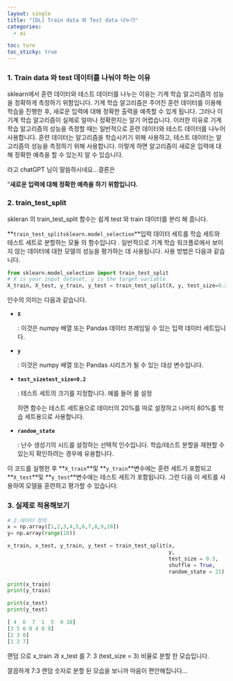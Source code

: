 ```yaml
---
layout: single
title: "[DL] Train data 와 Test data 나누기"
categories:
  - ai

toc: ture
toc_sticky: true
---
```


<!-- 위는 머릿말임 아래부터 포스트 본문 -->


### 1. Train data 와 test 데이터를 나눠야 하는 이유

sklearn에서 훈련 데이터와 테스트 데이터를 나누는 이유는 기계 학습 알고리즘의 성능을 정확하게 측정하기 위함입니다. 기계 학습 알고리즘은 주어진 훈련 데이터를 이용해 학습을 진행한 후, 새로운 입력에 대해 정확한 출력을 예측할 수 있게 됩니다. 그러나 이 기계 학습 알고리즘이 실제로 얼마나 정확한지는 알기 어렵습니다. 이러한 이유로 기계 학습 알고리즘의 성능을 측정할 때는 일반적으로 훈련 데이터와 테스트 데이터를 나누어 사용합니다. 훈련 데이터는 알고리즘을 학습시키기 위해 사용하고, 테스트 데이터는 알고리즘의 성능을 측정하기 위해 사용합니다. 이렇게 하면 알고리즘이 새로운 입력에 대해 정확한 예측을 할 수 있는지 알 수 있습니다.

라고 chatGPT 님이 말씀하시네요…결론은 

“**새로운 입력에 대해 정확한 예측을 하기 위함입니다.**

### 2. train_test_split

skleran 의 train_test_split 함수는 쉽게 test 와 train 데이터를 분리 해 줍니다.

**`train_test_splitsklearn.model_selection`**입력 데이터 세트를 학습 세트와 테스트 세트로 분할하는 모듈 의 함수입니다 . 일반적으로 기계 학습 워크플로에서 보이지 않는 데이터에 대한 모델의 성능을 평가하는 데 사용됩니다. 사용 방법은 다음과 같습니다.

```python
from sklearn.model_selection import train_test_split
# X is your input dataset, y is the target variable
X_train, X_test, y_train, y_test = train_test_split(X, y, test_size=0.2, random_state=42)
```

인수의 의미는 다음과 같습니다.

- **`X`**
    
    : 이것은 numpy 배열 또는 Pandas 데이터 프레임일 수 있는 입력 데이터 세트입니다.
    
- **`y`**
    
    : 이것은 numpy 배열 또는 Pandas 시리즈가 될 수 있는 대상 변수입니다.
    
- **`test_sizetest_size=0.2`**
    
    : 테스트 세트의 크기를 지정합니다. 예를 들어 를 설정
    
    하면 함수는 테스트 세트용으로 데이터의 20%를 따로 설정하고 나머지 80%를 학습 세트용으로 사용합니다.
    
- **`random_state`**
    
    : 난수 생성기의 시드를 설정하는 선택적 인수입니다. 학습/테스트 분할을 재현할 수 있는지 확인하려는 경우에 유용합니다.
    

이 코드를 실행한 후 **`X_train`**및 **`y_train`**변수에는 훈련 세트가 포함되고 **`X_test`**및 **`y_test`**변수에는 테스트 세트가 포함됩니다. 그런 다음 이 세트를 사용하여 모델을 훈련하고 평가할 수 있습니다.

### 3. 실제로 적용해보기

```python
# 2.데이터 정의
x = np.array([1,2,3,4,5,6,7,8,9,10]) 
y= np.array(range(10))

x_train, x_test, y_train, y_test = train_test_split(x, 
                                                    y, 
                                                    test_size = 0.3, 
                                                    shuffle = True, 
                                                    random_state = 21)

print(x_train)
print(y_train)

print(x_test)
print(y_test)
```

```python
[ 4  6  7  1  5  9 10]
[3 5 6 0 4 8 9]
[2 3 8]
[1 2 7]
```

랜덤 으로 x_train 과 x_test 를 7: 3 (test_size = 3) 비율로 분할 한 모습입니다. 

깔끔하게 7:3 랜덤 숫자로 분할 된 모습을 보니까 마음이 편안해집니다…
